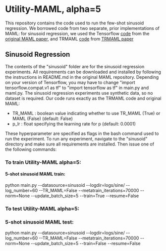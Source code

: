 # Utility-MAML, alpha=5
This repository contains the code used to run the few-shot sinusoid regression. We borrowed code from two separate, prior implementations of MAML: for sinusoid regression, we used the Tensorflow [code](https://github.com/cbfinn/maml) from the [original MAML paper](https://arxiv.org/pdf/1703.03400.pdf), and TRMAML [code](https://github.com/lgcollins/tr-maml) from [TRMAML paper](https://arxiv.org/pdf/2002.04766.pdf)

## Sinusoid Regression

The contents of the "sinusoid" folder are for the sinusoid regression experiments. All requirements can be downloaded and installed by following the instructions in README.md in the original MAML repository. Depending on your version of Tensorflow, you may have to change "import tensorflow.compat.v1 as tf" to "import tensorflow as tf" in main.py and maml.py. 
The sinusoid regression experiments use synthetic data, so no dataset is required.
Our code runs exactly as the TRMAML code and original MAML:
 - TR_MAML : boolean value indicating whether to use TR_MAML (True) or MAML (False) (default: False)
 - p_lr : float specifying the learning rate for p (default: 0.0001)
 
These hyperparameter are specified as flags in the bash command used to run the experiment. To run any experiment, navigate to the "sinusoid" directory and make sure all requirements are installed. Then issue one of the following commands:

### To train Utility-MAML alpha=5: 
#### 5-shot sinusoid MAML train:
python main.py --datasource=sinusoid --logdir=logs/sine/ --log_number=60 --TR_MAML=False --metatrain_iterations=70000 --norm=None --update_batch_size=5 --train=True --resume=False

### To test Utility-MAML alpha=5: 
### 5-shot sinusoid MAML test:
python main.py --datasource=sinusoid --logdir=logs/sine/ --log_number=60 --TR_MAML=False --metatrain_iterations=70000 --norm=None --update_batch_size=5 --train=False --resume=False
